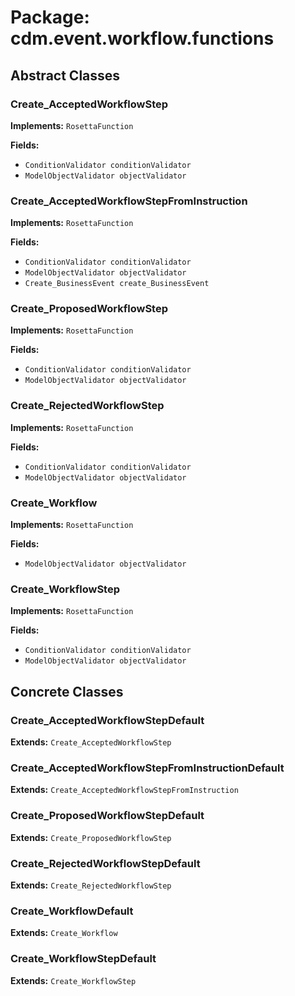 # Package: cdm.event.workflow.functions

## Abstract Classes

### Create_AcceptedWorkflowStep
**Implements:** `RosettaFunction` 

**Fields:**
- `ConditionValidator conditionValidator`
- `ModelObjectValidator objectValidator`

### Create_AcceptedWorkflowStepFromInstruction
**Implements:** `RosettaFunction` 

**Fields:**
- `ConditionValidator conditionValidator`
- `ModelObjectValidator objectValidator`
- `Create_BusinessEvent create_BusinessEvent`

### Create_ProposedWorkflowStep
**Implements:** `RosettaFunction` 

**Fields:**
- `ConditionValidator conditionValidator`
- `ModelObjectValidator objectValidator`

### Create_RejectedWorkflowStep
**Implements:** `RosettaFunction` 

**Fields:**
- `ConditionValidator conditionValidator`
- `ModelObjectValidator objectValidator`

### Create_Workflow
**Implements:** `RosettaFunction` 

**Fields:**
- `ModelObjectValidator objectValidator`

### Create_WorkflowStep
**Implements:** `RosettaFunction` 

**Fields:**
- `ConditionValidator conditionValidator`
- `ModelObjectValidator objectValidator`

## Concrete Classes

### Create_AcceptedWorkflowStepDefault
**Extends:** `Create_AcceptedWorkflowStep` 

### Create_AcceptedWorkflowStepFromInstructionDefault
**Extends:** `Create_AcceptedWorkflowStepFromInstruction` 

### Create_ProposedWorkflowStepDefault
**Extends:** `Create_ProposedWorkflowStep` 

### Create_RejectedWorkflowStepDefault
**Extends:** `Create_RejectedWorkflowStep` 

### Create_WorkflowDefault
**Extends:** `Create_Workflow` 

### Create_WorkflowStepDefault
**Extends:** `Create_WorkflowStep` 

